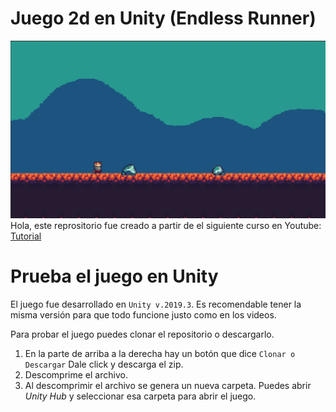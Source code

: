 # Juego 2d en Unity (Endless Runner)
![Screenshot](Screenshots/juego.png)
Hola, este reprositorio fue creado a partir de el siguiente curso en Youtube:
[Tutorial](https://www.youtube.com/playlist?list=PLvS4Ct-H_3MuwjEm8VZ5W-zvrH8xiNaWy)

# Prueba el juego en Unity
El juego fue desarrollado en `Unity v.2019.3`. Es recomendable tener la misma versión para que todo funcione justo como en los videos.

Para probar el juego puedes clonar el repositorio o descargarlo. 
1. En la parte de arriba a la derecha hay un botón que dice `Clonar o Descargar` Dale click y descarga el zip.
2. Descomprime el archivo.
3. Al descomprimir el archivo se genera un nueva carpeta. Puedes abrir *Unity Hub* y seleccionar esa carpeta para abrir el juego.